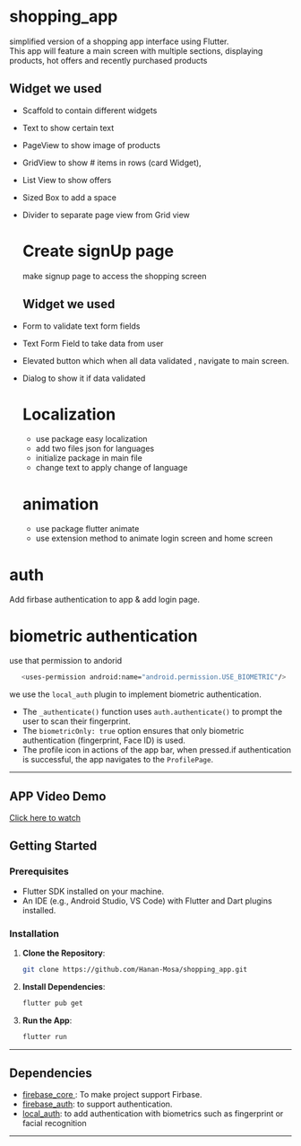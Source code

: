 # shopping_app
simplified version of a shopping app interface using Flutter. </br>
This app will feature a main screen with multiple sections, displaying products, hot offers and recently purchased  products
## Widget we used 
- Scaffold to contain different widgets
- Text to show certain text
- PageView to show image of products
- GridView to show # items in rows (card Widget),
- List View to show offers
- Sized Box to add a space
- Divider to separate page view from Grid view

  #  Create signUp page
  make signup page to access the shopping screen
  ## Widget we used 
- Form to validate text form fields
- Text Form Field to take data from user
- Elevated button which when all data validated , navigate to main screen.
- Dialog to show it if data validated

  # Localization
  - use package easy localization
  - add two files json for languages
  - initialize package in main file
  - change text to apply change of language
  # animation
  - use package flutter animate
  - use extension method to animate login screen and home screen

# auth
Add firbase authentication to app & add login page.
# biometric authentication
 use that permission to andorid 
 ```bash
    <uses-permission android:name="android.permission.USE_BIOMETRIC"/>
 ```
we use the `local_auth` plugin to implement biometric authentication.
* The `_authenticate()` function uses `auth.authenticate()` to prompt the user to scan their fingerprint. 
* The `biometricOnly: true` option ensures that only biometric authentication (fingerprint, Face ID) is used.
* The profile icon in actions of the app bar, when pressed.if authentication is successful, the app navigates to the `ProfilePage`. 

---
## APP Video Demo
[ Click here to watch ](https://github.com/user-attachments/assets/36c1c5c1-8f77-4ba8-9c28-465300e4758f)





## Getting Started

### Prerequisites

- Flutter SDK installed on your machine.
- An IDE (e.g., Android Studio, VS Code) with Flutter and Dart plugins installed.

### Installation

1. **Clone the Repository**:

   ```bash
   git clone https://github.com/Hanan-Mosa/shopping_app.git
   ```

2. **Install Dependencies**:

   ```bash
   flutter pub get
   ```

3. **Run the App**:

   ```bash
   flutter run
   ```

---

## Dependencies
  
- [firebase_core ](https://pub.dev/packages/firebase_core): To make project support Firbase.
- [firebase_auth](https://pub.dev/packages/firebase_auth): to support authentication.
- [local_auth](https://pub.dev/packages/local_auth): to add authentication with biometrics such as fingerprint or facial recognition

---
  
  
  
  
